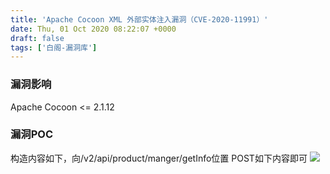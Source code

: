 ```yaml
---
title: 'Apache Cocoon XML 外部实体注入漏洞（CVE-2020-11991）'
date: Thu, 01 Oct 2020 08:22:07 +0000
draft: false
tags: ['白阁-漏洞库']
---
```


### 漏洞影响

Apache Cocoon <= 2.1.12

### 漏洞POC

构造内容如下，向/v2/api/product/manger/getInfo位置 POST如下内容即可 ![](https://www.bylibrary.cn/wp-content/uploads/2020/10/PHGE35239DH655F7L.png)